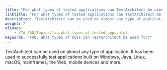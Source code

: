 ```yaml
--- 
title: "For what types of tested applications can TestArchitect be used?"
linktitle: "For what types of tested applications can TestArchitect be used?"
description: "TestArchitect can be used on almost any type of application. It has been used to successfully test applications built on Windows, Java, Linux, macOS, mainframes, the Web, mobile devices and more."
weight: 7
aliases: 
    - /TA_FAQ/Topics/faq.what_types_of_tested_apps.html
keywords: "FAQ, What types of AUTs can TestArchitect be used for?"
---
```


TestArchitect can be used on almost any type of application. It has been used to successfully test applications built on Windows, Java, Linux, macOS, mainframes, the Web, mobile devices and more.




